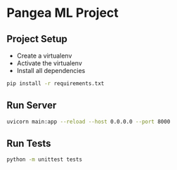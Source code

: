 # Pangea ML Project

## Project Setup

* Create a virtualenv 
* Activate the virtualenv
* Install all dependencies
```bash
pip install -r requirements.txt
```
## Run Server 

```bash
uvicorn main:app --reload --host 0.0.0.0 --port 8000
```

## Run Tests

```bash
python -m unittest tests  
```
